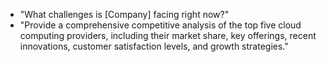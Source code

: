 * "What challenges is [Company] facing right now?"
* "Provide a comprehensive competitive analysis of the top five cloud computing providers, including their market share, key offerings, recent innovations, customer satisfaction levels, and growth strategies."
